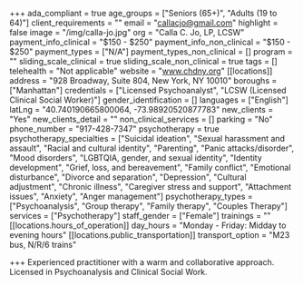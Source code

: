 +++
ada_compliant = true
age_groups = ["Seniors (65+)", "Adults (19 to 64)"]
client_requirements = ""
email = "callacjo@gmail.com"
highlight = false
image = "/img/calla-jo.jpg"
org = "Calla C. Jo, LP, LCSW"
payment_info_clinical = "$150 - $250"
payment_info_non_clinical = "$150 - $250"
payment_types = ["N/A"]
payment_types_non_clinical = []
program = ""
sliding_scale_clinical = true
sliding_scale_non_clinical = true
tags = []
telehealth = "Not applicable"
website = "www.chdny.org"
[[locations]]
address = "928 Broadway, Suite 804, New York, NY 10010"
boroughs = ["Manhattan"]
credentials = ["Licensed Psychoanalyst", "LCSW (Licensed Clinical Social Worker)"]
gender_identification = []
languages = ["English"]
latLng = "40.740190665800064, -73.98920520877783"
new_clients = "Yes"
new_clients_detail = ""
non_clinical_services = []
parking = "No"
phone_number = "917-428-7347"
psychotherapy = true
psychotherapy_specialties = ["Suicidal ideation", "Sexual harassment and assault", "Racial and cultural identity", "Parenting", "Panic attacks/disorder", "Mood disorders", "LGBTQIA, gender, and sexual identity", "Identity development", "Grief, loss, and bereavement", "Family conflict", "Emotional disturbance", "Divorce and separation", "Depression", "Cultural adjustment", "Chronic illness", "Caregiver stress and support", "Attachment issues", "Anxiety", "Anger management"]
psychotherapy_types = ["Psychoanalysis", "Group therapy", "Family therapy", "Couples Therapy"]
services = ["Psychotherapy"]
staff_gender = ["Female"]
trainings = ""
[[locations.hours_of_operation]]
day_hours = "Monday - Friday: Midday to evening hours"
[[locations.public_transportation]]
transport_option = "M23 bus, N/R/6 trains"

+++
Experienced practitioner with a warm and collaborative approach. Licensed in Psychoanalysis and Clinical Social Work.